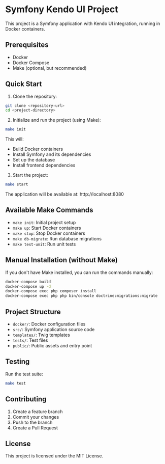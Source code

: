 # Symfony Kendo UI Project

This project is a Symfony application with Kendo UI integration, running in Docker containers.

## Prerequisites

- Docker
- Docker Compose
- Make (optional, but recommended)

## Quick Start

1. Clone the repository:
```bash
git clone <repository-url>
cd <project-directory>
```

2. Initialize and run the project (using Make):
```bash
make init
```

This will:
- Build Docker containers
- Install Symfony and its dependencies
- Set up the database
- Install frontend dependencies

3. Start the project:
```bash
make start
```

The application will be available at: http://localhost:8080

## Available Make Commands

- `make init`: Initial project setup
- `make up`: Start Docker containers
- `make stop`: Stop Docker containers
- `make db-migrate`: Run database migrations
- `make test-unit`: Run unit tests

## Manual Installation (without Make)

If you don't have Make installed, you can run the commands manually:

```bash
docker-compose build
docker-compose up -d
docker-compose exec php composer install
docker-compose exec php php bin/console doctrine:migrations:migrate
```

## Project Structure

- `docker/`: Docker configuration files
- `src/`: Symfony application source code
- `templates/`: Twig templates
- `tests/`: Test files
- `public/`: Public assets and entry point

## Testing

Run the test suite:
```bash
make test
```

## Contributing

1. Create a feature branch
2. Commit your changes
3. Push to the branch
4. Create a Pull Request

## License

This project is licensed under the MIT License.